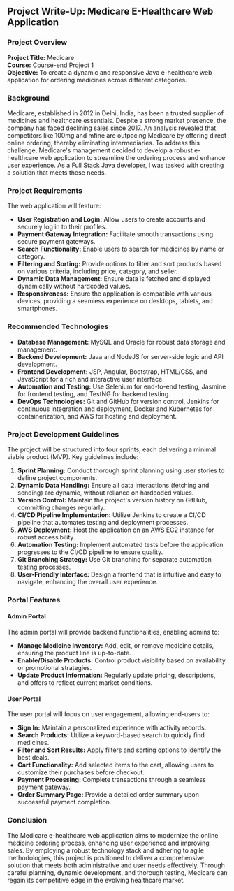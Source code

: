 ## Project Write-Up: Medicare E-Healthcare Web Application

### Project Overview

**Project Title:** Medicare  
**Course:** Course-end Project 1  
**Objective:** To create a dynamic and responsive Java e-healthcare web application for ordering medicines across different categories.

### Background

Medicare, established in 2012 in Delhi, India, has been a trusted supplier of medicines and healthcare essentials. Despite a strong market presence, the company has faced declining sales since 2017. An analysis revealed that competitors like 100mg and mfine are outpacing Medicare by offering direct online ordering, thereby eliminating intermediaries. To address this challenge, Medicare's management decided to develop a robust e-healthcare web application to streamline the ordering process and enhance user experience. As a Full Stack Java developer, I was tasked with creating a solution that meets these needs.

### Project Requirements

The web application will feature:

- **User Registration and Login:** Allow users to create accounts and securely log in to their profiles.
- **Payment Gateway Integration:** Facilitate smooth transactions using secure payment gateways.
- **Search Functionality:** Enable users to search for medicines by name or category.
- **Filtering and Sorting:** Provide options to filter and sort products based on various criteria, including price, category, and seller.
- **Dynamic Data Management:** Ensure data is fetched and displayed dynamically without hardcoded values.
- **Responsiveness:** Ensure the application is compatible with various devices, providing a seamless experience on desktops, tablets, and smartphones.

### Recommended Technologies

- **Database Management:** MySQL and Oracle for robust data storage and management.
- **Backend Development:** Java and NodeJS for server-side logic and API development.
- **Frontend Development:** JSP, Angular, Bootstrap, HTML/CSS, and JavaScript for a rich and interactive user interface.
- **Automation and Testing:** Use Selenium for end-to-end testing, Jasmine for frontend testing, and TestNG for backend testing.
- **DevOps Technologies:** Git and GitHub for version control, Jenkins for continuous integration and deployment, Docker and Kubernetes for containerization, and AWS for hosting and deployment.

### Project Development Guidelines

The project will be structured into four sprints, each delivering a minimal viable product (MVP). Key guidelines include:

1. **Sprint Planning:** Conduct thorough sprint planning using user stories to define project components.
2. **Dynamic Data Handling:** Ensure all data interactions (fetching and sending) are dynamic, without reliance on hardcoded values.
3. **Version Control:** Maintain the project's version history on GitHub, committing changes regularly.
4. **CI/CD Pipeline Implementation:** Utilize Jenkins to create a CI/CD pipeline that automates testing and deployment processes.
5. **AWS Deployment:** Host the application on an AWS EC2 instance for robust accessibility.
6. **Automation Testing:** Implement automated tests before the application progresses to the CI/CD pipeline to ensure quality.
7. **Git Branching Strategy:** Use Git branching for separate automation testing processes.
8. **User-Friendly Interface:** Design a frontend that is intuitive and easy to navigate, enhancing the overall user experience.

### Portal Features

#### Admin Portal

The admin portal will provide backend functionalities, enabling admins to:

- **Manage Medicine Inventory:** Add, edit, or remove medicine details, ensuring the product line is up-to-date.
- **Enable/Disable Products:** Control product visibility based on availability or promotional strategies.
- **Update Product Information:** Regularly update pricing, descriptions, and offers to reflect current market conditions.

#### User Portal

The user portal will focus on user engagement, allowing end-users to:

- **Sign In:** Maintain a personalized experience with activity records.
- **Search Products:** Utilize a keyword-based search to quickly find medicines.
- **Filter and Sort Results:** Apply filters and sorting options to identify the best deals.
- **Cart Functionality:** Add selected items to the cart, allowing users to customize their purchases before checkout.
- **Payment Processing:** Complete transactions through a seamless payment gateway.
- **Order Summary Page:** Provide a detailed order summary upon successful payment completion.

### Conclusion

The Medicare e-healthcare web application aims to modernize the online medicine ordering process, enhancing user experience and improving sales. By employing a robust technology stack and adhering to agile methodologies, this project is positioned to deliver a comprehensive solution that meets both administrative and user needs effectively. Through careful planning, dynamic development, and thorough testing, Medicare can regain its competitive edge in the evolving healthcare market.